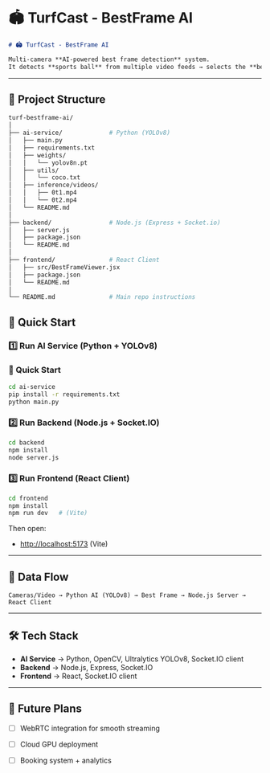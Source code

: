 
# 🏟️ TurfCast - BestFrame AI 

```markdown
# 🏟️ TurfCast - BestFrame AI

Multi-camera **AI-powered best frame detection** system.  
It detects **sports ball** from multiple video feeds → selects the **best camera view** → streams it to users in real time.

```
---
## 📂 Project Structure
```bash
turf-bestframe-ai/
│
├── ai-service/             # Python (YOLOv8)
│   ├── main.py
│   ├── requirements.txt
│   ├── weights/
│   │   └── yolov8n.pt
│   ├── utils/
│   │   └── coco.txt
│   ├── inference/videos/
│   │   ├── 0t1.mp4
│   │   └── 0t2.mp4
│   └── README.md
│
├── backend/                # Node.js (Express + Socket.io)
│   ├── server.js
│   ├── package.json
│   └── README.md
│
├── frontend/               # React Client
│   ├── src/BestFrameViewer.jsx
│   ├── package.json
│   └── README.md
│
└── README.md               # Main repo instructions
````


## 🚀 Quick Start

### 1️⃣ Run AI Service (Python + YOLOv8)
### 🚀 Quick Start
```bash
cd ai-service
pip install -r requirements.txt
python main.py
````

### 2️⃣ Run Backend (Node.js + Socket.IO)

```bash
cd backend
npm install
node server.js
```

### 3️⃣ Run Frontend (React Client)

```bash
cd frontend
npm install
npm run dev   # (Vite) 
```

Then open:

* [http://localhost:5173](http://localhost:5173) (Vite)

---

## 🔄 Data Flow

```
Cameras/Video → Python AI (YOLOv8) → Best Frame → Node.js Server → React Client
```

---

## 🛠️ Tech Stack

* **AI Service** → Python, OpenCV, Ultralytics YOLOv8, Socket.IO client
* **Backend** → Node.js, Express, Socket.IO
* **Frontend** → React, Socket.IO client

---

## 📌 Future Plans

* [ ] WebRTC integration for smooth streaming
* [ ] Cloud GPU deployment
* [ ] Booking system + analytics

